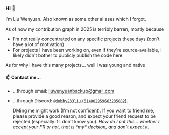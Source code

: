 ### Hi 👋

I'm Liu Wenyuan. Also known as some other aliases which I forgot.

As of now my contribution graph in 2025 is terribly barren, mostly because
- I'm not really concentrated on any specific projects these days (don't have a lot of motivation)
- For projects I have been working on, even if they're source-available, I likely didn't bother to publicly publish the code here

As for why I have this many projects... well I was young and native

#### 📫 Contact me...
- ...through email: liuwenyuanbackup@gmail.com
- ...through Discord: [`@dobby233liu` (`614002959663235082`)](https://discord.com/users/614002959663235082).

  DMing me might work (I'm not confident).
  If you want to friend me, please provide a good reason, and expect your friend request to be rejected (especially if I don't know you).
  *How do I put this... whether I accept your FR or not, that is \*my\* decision, and don't expect it.*
